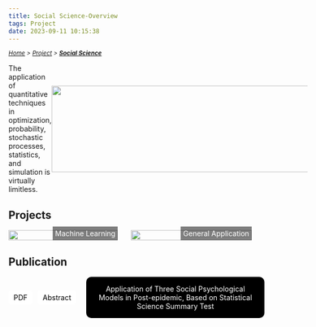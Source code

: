 ```yaml
---
title: Social Science-Overview
tags: Project
date: 2023-09-11 10:15:38
---
```

<style>
    .menu-item {
        /* existing styles */
    }
    .menu-item:hover {
        /* existing styles */
    }
    .menu-item::before {
        /* existing styles */
    }
    .menu-list {
        /* existing styles */
    }
    .menu-list div {
        /* existing styles */
    }

    /* Updated and added styles */
    .image-link {
        position: absolute;
        bottom: 0;
        right: 0;
        color: white; /* Set text color to white */
        background: rgba(0, 0, 0, 0.5);
        padding: 5px;
        text-decoration: none;
        transition: font-size 0.3s, font-weight 0.3s;
    }
    .image-link span {
        color: white; /* Set text color to white */
        transition: color 0.3s ease; /* Smooth transition for color */
    }
    .image-link:hover {
    font-size: 110%;
    font-weight: bold;
    }
        /* Ensure the text color remains white on hover */
    .image-container:hover .image-link span {
        color: white;
    }

    .image-container img {
        transition: filter 0.3s ease;
    }

    .image-container:hover img {
        filter: blur(4px);
    }

    .image-container {
        width: 47.5%;
        position: relative;
        margin-right: 5%;
    }

    /* 经济论文标题的样式 */
    .papers-container {
        display: flex;
        flex-direction: column;
        align-items: flex-start; /* 对齐到左边 */
    }

    .paper-box-with-buttons {
        display: flex;
        align-items: center; /* 按钮与长方形垂直居中对齐 */
        margin-bottom: 20px; /* 底部间距 */
    }

    .paper-box {
        background-color: black;
        color: white;
        padding: 15px;
        margin-left: 10px; /* 长方形与按钮之间的间距 */
        width: 100%;
        text-align: center;
        border-radius: 10px;
    }

    .paper-button {
        background-color: white;
        color: black;
        padding: 5px 10px;
        text-decoration: none;
        border-radius: 5px;
        margin-right: 10px; /* 按钮之间的间距 */
        transition: background-color 0.3s;
    }

    .paper-button:hover {
        background-color: lightgrey;
    }
    /*白色方框*/

    .contract {
      display: none;
      position: fixed;
      left: 20%;
      right: 20%;
      top: 40%;
      margin: auto;
      background: rgba(255, 255, 255, .97);
      border: 1px solid lightgrey;
      padding: 10px;
      border-radius: 5px;
      box-shadow: 2px 5px 5px rgba(0, 0, 0, .5);
    }
    .contract:target {
      display: block;
    }
    .contract-close {
      position: absolute;
      right: -10px;
      top: -10px;
      width: 25px;
      height: 25px;
      background: black;
      text-align: center;
      color: white!important;
      border-radius: 50%;
      justify-content: center;
      align-items: center;
      display: flex;
      box-shadow: 1px 1px 3px rgba(255, 255, 255, .5);
    }
    .contract-close:hover {
      text-decoration: none!important;
    }

</style>

*<small>[Home](/About/index.html) > [Project](/tags/Project/index.html) > **[Social Science](/2023/09/11/Project/Social-Science/Social-Science/index.html)</small>***



<div style="display: flex; align-items: center; margin: 0;">
    <span> The application of quantitative techniques in optimization, probability, stochastic processes, statistics, and simulation is virtually limitless.</span>
    <img src="https://s2.loli.net/2024/06/29/kvpOFlQHdu3RnPy.png" width="515" height="170" style="margin-right: 20px;">
</div>

## Projects

<div style="display: flex; position: relative;">
  <div class="image-container">
    <img src="https://s2.loli.net/2024/01/05/jgQ7kof6xbC5Rqc.webp" style="width: 100%; height: auto;" />
    <a class="image-link" href="/2023/09/11/Project/Social-Science/Machine-Learning/Music-Genre-Classification/index.html">
      <span>Machine Learning</span>
    </a>
  </div>
  <div class="image-container" style="width: 52.5%;">
    <img src="https://s2.loli.net/2024/01/05/IFJZ8l2yebunfdB.png" style="width: 100%; height: auto;" />
    <a class="image-link" href="/2023/09/11/Project/Social-Science/General-Application/Gender-Difference-on-Family-Satisfaction/index.html">
      <span>General Application</span>
    </a>
  </div>
</div>

## Publication


<div class="papers-container">
    <div class="paper-box-with-buttons">
        <a href="/pdf/Social.pdf" class="paper-button">PDF</a>
        <a href="#tokyo-contract" class="paper-button">Abstract</a>
        <div id="tokyo-contract" class="contract">
            <div class="contract-content">The COVID-19 has caused widespread community seclusion and public concern. This paper focuses on how to focus on the existing problems of bullying, stratification, and discrimination in the current uncertain society and how to use the three major paradigms of social psychology to explain the human response mechanism to lay the groundwork for the future stability of society. Most predecessors explored variables such as happiness and anxiety using experimental data, which has significant limitations. This social experiment was made possible because of COVID-19. Field interviews were conducted to collect the opinions of front-line experts, apply open heat data, adopt scientific sensitivity testing methods, complete the quantitative and qualitative expression of psychological migration and social future changes, and contribute to the formulation of public policies in the future world through data mining of the new normal of society that differs from the past.
            </div>
            <a class="contract-close" href="#publication">x</a>
        </div>
        <div class="paper-box">
            <div class="paper-title">Application of Three Social Psychological Models in Post-epidemic, Based on Statistical Science Summary Test</div>
        </div>
    </div>
</div>
